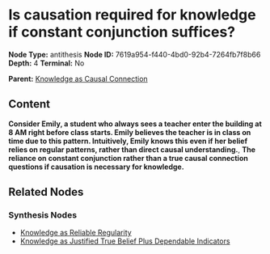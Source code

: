 # Is causation required for knowledge if constant conjunction suffices?

**Node Type:** antithesis
**Node ID:** 7619a954-f440-4bd0-92b4-7264fb7f8b66
**Depth:** 4
**Terminal:** No

**Parent:** [Knowledge as Causal Connection](knowledge-as-causal-connection-synthesis-95a7cb5d-d335-445e-8fdc-5030b6ce7c51.md)

## Content

**Consider Emily, a student who always sees a teacher enter the building at 8 AM right before class starts. Emily believes the teacher is in class on time due to this pattern. Intuitively, Emily knows this even if her belief relies on regular patterns, rather than direct causal understanding.**, **The reliance on constant conjunction rather than a true causal connection questions if causation is necessary for knowledge.**

## Related Nodes

### Synthesis Nodes

- [Knowledge as Reliable Regularity](knowledge-as-reliable-regularity-synthesis-e8f54020-5393-448b-949c-efa0ac1dc441.md)
- [Knowledge as Justified True Belief Plus Dependable Indicators](knowledge-as-justified-true-belief-plus-dependable-indicators-synthesis-a32e0f85-1e79-46f7-9203-e21630d1007f.md)
